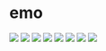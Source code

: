# emo



![](https://cdn.jsdelivr.net/gh/ysisrich/Assets/emo/emo_1.jpg)
![](https://cdn.jsdelivr.net/gh/ysisrich/Assets/emo/emo_2.jpg)
![](https://cdn.jsdelivr.net/gh/ysisrich/Assets/emo/emo_3.jpg)
![](https://cdn.jsdelivr.net/gh/ysisrich/Assets/emo/emo_4.jpg)
![](https://cdn.jsdelivr.net/gh/ysisrich/Assets/emo/emo_5.jpg)
![](https://cdn.jsdelivr.net/gh/ysisrich/Assets/emo/emo_6.jpg)
![](https://cdn.jsdelivr.net/gh/ysisrich/Assets/emo/emo_7.jpg)
![](https://cdn.jsdelivr.net/gh/ysisrich/Assets/emo/emo_8.jpg)

